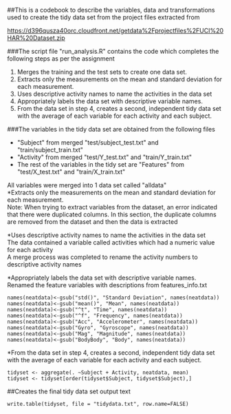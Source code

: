 ##This is a codebook to describe the variables, data and transformations used to create the tidy data set from the project files extracted from

https://d396qusza40orc.cloudfront.net/getdata%2Fprojectfiles%2FUCI%20HAR%20Dataset.zip

###The script file "run_analysis.R" contains the code which completes the following steps as per the assignment
1. Merges the training and the test sets to create one data set.
2. Extracts only the measurements on the mean and standard deviation for each measurement.
3. Uses descriptive activity names to name the activities in the data set
4. Appropriately labels the data set with descriptive variable names.
5. From the data set in step 4, creates a second, independent tidy data set with the average of each variable for each activity and each subject.

###The variables in the tidy data set are obtained from the following files
* "Subject" from merged "test/subject_test.txt" and "train/subject_train.txt"
* "Activity" from merged "test/Y_test.txt" and "train/Y_train.txt"
* The rest of the variables in the tidy set are "Features" from "test/X_test.txt" and "train/X_train.txt"

All variables were merged into 1 data set called "alldata"   
*Extracts only the measurements on the mean and standard deviation for each measurement.    
Note: When trying to extract variables from the dataset, an error indicated that 
there were duplicated columns.  In this section, the duplicate columns are removed from the dataset
and then the data is extracted

*Uses descriptive activity names to name the activities in the data set    
The data contained a variable called activities which had a numeric value for each activity  
A merge process was completed to rename the activity numbers to descriptive activity names

*Appropriately labels the data set with descriptive variable names.
Renamed the feature variables with descriptions from features_info.txt
```{r}
names(neatdata)<-gsub("std()", "Standard Deviation", names(neatdata))
names(neatdata)<-gsub("mean()", "Mean", names(neatdata))
names(neatdata)<-gsub("^t", "Time", names(neatdata))
names(neatdata)<-gsub("^f", "Frequency", names(neatdata))
names(neatdata)<-gsub("Acc", "Accelerometer", names(neatdata))
names(neatdata)<-gsub("Gyro", "Gyroscope", names(neatdata))
names(neatdata)<-gsub("Mag", "Magnitude", names(neatdata))
names(neatdata)<-gsub("BodyBody", "Body", names(neatdata))
```
*From the data set in step 4, creates a second, independent tidy data set with the average of each variable for each activity and each subject.
```{r}
tidyset <- aggregate(. ~Subject + Activity, neatdata, mean)
tidyset <- tidyset[order(tidyset$Subject, tidyset$Subject),]
```
##Creates the final tidy data set output text
```{r}
write.table(tidyset, file = "tidydata.txt", row.name=FALSE)
```